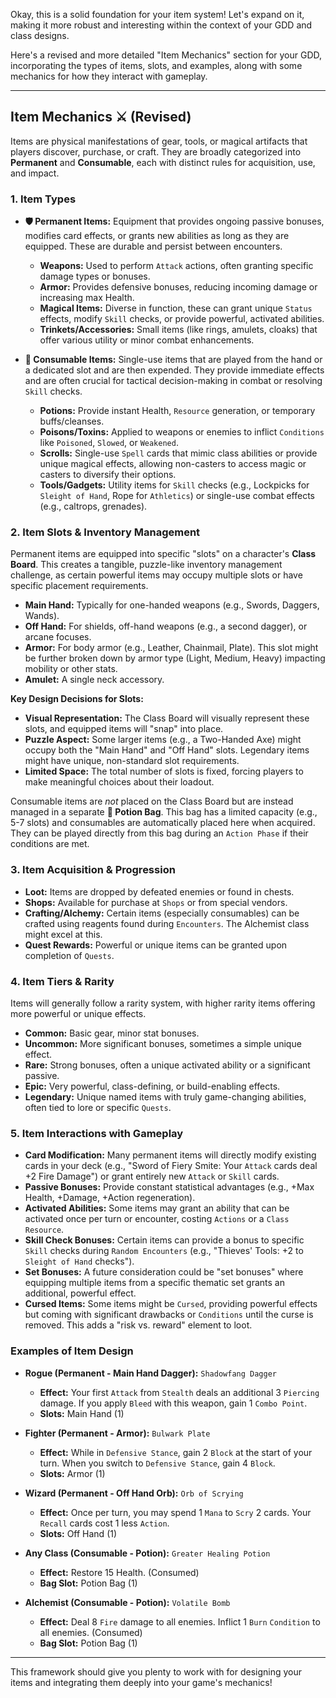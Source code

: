 Okay, this is a solid foundation for your item system! Let's expand on it, making it more robust and interesting within the context of your GDD and class designs.

Here's a revised and more detailed "Item Mechanics" section for your GDD, incorporating the types of items, slots, and examples, along with some mechanics for how they interact with gameplay.

***

## **Item Mechanics** ⚔️ (Revised)

Items are physical manifestations of gear, tools, or magical artifacts that players discover, purchase, or craft. They are broadly categorized into **Permanent** and **Consumable**, each with distinct rules for acquisition, use, and impact.

### **1. Item Types**

*   **🛡️ Permanent Items:** Equipment that provides ongoing passive bonuses, modifies card effects, or grants new abilities as long as they are equipped. These are durable and persist between encounters.
    *   **Weapons:** Used to perform `Attack` actions, often granting specific damage types or bonuses.
    *   **Armor:** Provides defensive bonuses, reducing incoming damage or increasing max Health.
    *   **Magical Items:** Diverse in function, these can grant unique `Status` effects, modify `Skill` checks, or provide powerful, activated abilities.
    *   **Trinkets/Accessories:** Small items (like rings, amulets, cloaks) that offer various utility or minor combat enhancements.

*   **🧪 Consumable Items:** Single-use items that are played from the hand or a dedicated slot and are then expended. They provide immediate effects and are often crucial for tactical decision-making in combat or resolving `Skill` checks.
    *   **Potions:** Provide instant Health, `Resource` generation, or temporary buffs/cleanses.
    *   **Poisons/Toxins:** Applied to weapons or enemies to inflict `Conditions` like `Poisoned`, `Slowed`, or `Weakened`.
    *   **Scrolls:** Single-use `Spell` cards that mimic class abilities or provide unique magical effects, allowing non-casters to access magic or casters to diversify their options.
    *   **Tools/Gadgets:** Utility items for `Skill` checks (e.g., Lockpicks for `Sleight of Hand`, Rope for `Athletics`) or single-use combat effects (e.g., caltrops, grenades).

### **2. Item Slots & Inventory Management**

Permanent items are equipped into specific "slots" on a character's **Class Board**. This creates a tangible, puzzle-like inventory management challenge, as certain powerful items may occupy multiple slots or have specific placement requirements.

*   **Main Hand:** Typically for one-handed weapons (e.g., Swords, Daggers, Wands).
*   **Off Hand:** For shields, off-hand weapons (e.g., a second dagger), or arcane focuses.
*   **Armor:** For body armor (e.g., Leather, Chainmail, Plate). This slot might be further broken down by armor type (Light, Medium, Heavy) impacting mobility or other stats.
*   **Amulet:** A single neck accessory.

**Key Design Decisions for Slots:**

*   **Visual Representation:** The Class Board will visually represent these slots, and equipped items will "snap" into place.
*   **Puzzle Aspect:** Some larger items (e.g., a Two-Handed Axe) might occupy both the "Main Hand" and "Off Hand" slots. Legendary items might have unique, non-standard slot requirements.
*   **Limited Space:** The total number of slots is fixed, forcing players to make meaningful choices about their loadout.

Consumable items are *not* placed on the Class Board but are instead managed in a separate **🎒 Potion Bag**. This bag has a limited capacity (e.g., 5-7 slots) and consumables are automatically placed here when acquired. They can be played directly from this bag during an `Action Phase` if their conditions are met.

### **3. Item Acquisition & Progression**

*   **Loot:** Items are dropped by defeated enemies or found in chests.
*   **Shops:** Available for purchase at `Shops` or from special vendors.
*   **Crafting/Alchemy:** Certain items (especially consumables) can be crafted using reagents found during `Encounters`. The Alchemist class might excel at this.
*   **Quest Rewards:** Powerful or unique items can be granted upon completion of `Quests`.

### **4. Item Tiers & Rarity**

Items will generally follow a rarity system, with higher rarity items offering more powerful or unique effects.

*   **Common:** Basic gear, minor stat bonuses.
*   **Uncommon:** More significant bonuses, sometimes a simple unique effect.
*   **Rare:** Strong bonuses, often a unique activated ability or a significant passive.
*   **Epic:** Very powerful, class-defining, or build-enabling effects.
*   **Legendary:** Unique named items with truly game-changing abilities, often tied to lore or specific `Quests`.

### **5. Item Interactions with Gameplay**

*   **Card Modification:** Many permanent items will directly modify existing cards in your deck (e.g., "Sword of Fiery Smite: Your `Attack` cards deal +2 Fire Damage") or grant entirely new `Attack` or `Skill` cards.
*   **Passive Bonuses:** Provide constant statistical advantages (e.g., +Max Health, +Damage, +Action regeneration).
*   **Activated Abilities:** Some items may grant an ability that can be activated once per turn or encounter, costing `Actions` or a `Class Resource`.
*   **Skill Check Bonuses:** Certain items can provide a bonus to specific `Skill` checks during `Random Encounters` (e.g., "Thieves' Tools: +2 to `Sleight of Hand` checks").
*   **Set Bonuses:** A future consideration could be "set bonuses" where equipping multiple items from a specific thematic set grants an additional, powerful effect.
*   **Cursed Items:** Some items might be `Cursed`, providing powerful effects but coming with significant drawbacks or `Conditions` until the curse is removed. This adds a "risk vs. reward" element to loot.

### **Examples of Item Design**

*   **Rogue (Permanent - Main Hand Dagger):** `Shadowfang Dagger`
    *   **Effect:** Your first `Attack` from `Stealth` deals an additional 3 `Piercing` damage. If you apply `Bleed` with this weapon, gain 1 `Combo Point`.
    *   **Slots:** Main Hand (1)

*   **Fighter (Permanent - Armor):** `Bulwark Plate`
    *   **Effect:** While in `Defensive Stance`, gain 2 `Block` at the start of your turn. When you switch to `Defensive Stance`, gain 4 `Block`.
    *   **Slots:** Armor (1)

*   **Wizard (Permanent - Off Hand Orb):** `Orb of Scrying`
    *   **Effect:** Once per turn, you may spend 1 `Mana` to `Scry` 2 cards. Your `Recall` cards cost 1 less `Action`.
    *   **Slots:** Off Hand (1)

*   **Any Class (Consumable - Potion):** `Greater Healing Potion`
    *   **Effect:** Restore 15 Health. (Consumed)
    *   **Bag Slot:** Potion Bag (1)

*   **Alchemist (Consumable - Potion):** `Volatile Bomb`
    *   **Effect:** Deal 8 `Fire` damage to all enemies. Inflict 1 `Burn` `Condition` to all enemies. (Consumed)
    *   **Bag Slot:** Potion Bag (1)

---

This framework should give you plenty to work with for designing your items and integrating them deeply into your game's mechanics!